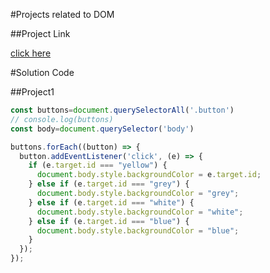 #Projects related to DOM

##Project Link

[click here](https://stackblitz.com/edit/dom-project-chaiaurcode?file=index.html)

#Solution Code

##Project1
 
```javascript
const buttons=document.querySelectorAll('.button')
// console.log(buttons)
const body=document.querySelector('body')

buttons.forEach((button) => {
  button.addEventListener('click', (e) => {
    if (e.target.id === "yellow") {
      document.body.style.backgroundColor = e.target.id;
    } else if (e.target.id === "grey") {
      document.body.style.backgroundColor = "grey";
    } else if (e.target.id === "white") {
      document.body.style.backgroundColor = "white";
    } else if (e.target.id === "blue") {
      document.body.style.backgroundColor = "blue";
    }
  });
});


```